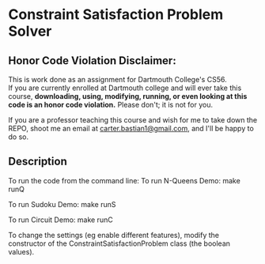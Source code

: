 # Constraint Satisfaction Problem Solver

## Honor Code Violation Disclaimer:                                                
This is work done as an assignment for Dartmouth College's CS56.                   
If you are currently enrolled at Dartmouth college and will ever take this course, **downloading, using, modifying, running, or even looking at this code is an honor code violation.** Please don't; it is not for you.
                                                                                   
If you are a professor teaching this course and wish for me to take down the REPO, shoot me an email at carter.bastian1@gmail.com, and I'll be happy to do so. 

## Description
To run the code from the command line:
  To run N-Queens Demo:
    make runQ

  To run Sudoku Demo:
    make runS

  To run Circuit Demo:
    make runC

To change the settings (eg enable different features), modify the constructor
of the ConstraintSatisfactionProblem class (the boolean values).
